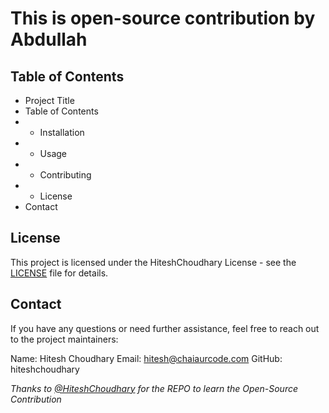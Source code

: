 # This is open-source contribution by Abdullah

## Table of Contents
- Project Title
- Table of Contents
- - Installation
- - Usage
- - Contributing
- - License
- Contact

## License
This project is licensed under the HiteshChoudhary License - see the [LICENSE](./readme.md) file for details.

## Contact
If you have any questions or need further assistance, feel free to reach out to the project maintainers:

Name: Hitesh Choudhary
Email: hitesh@chaiaurcode.com
GitHub: hiteshchoudhary


*Thanks to [@HiteshChoudhary](https://www.linkedin.com/in/hiteshchoudhary/) for the REPO to learn the Open-Source Contribution*